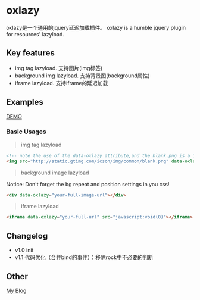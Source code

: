 # oxlazy


oxlazy是一个通用的jquery延迟加载插件。
oxlazy is a humble jquery plugin for resources' lazyload. 

## Key features

* img tag lazyload. 支持图片(img标签)
* background img lazyload. 支持背景图(background属性)
* iframe lazyload. 支持iframe的延迟加载

## Examples

[DEMO](http://oxox.io/jq/oxlazy/)

### Basic Usages

> img tag lazyload

```html
<!-- note the use of the data-oxlazy attribute,and the blank.png is a 1x1 px placeholder image -->
<img src="http://static.gtimg.com/icson/img/common/blank.png" data-oxlazy="your-full-image-url" alt="oxlazy rocks me!"/>
```

> background image lazyload

Notice: Don't forget the bg repeat and position settings in you css!

```html
<div data-oxlazy="your-full-image-url"></div>
```

> iframe lazyload

```html
<iframe data-oxlazy="your-full-url" src="javascript:void(0)"></iframe>
```

## Changelog
* v1.0 init
* v1.1 代码优化（合并bind的事件）；移除rock中不必要的判断

## Other
[My Blog](http://www.faso.me)
